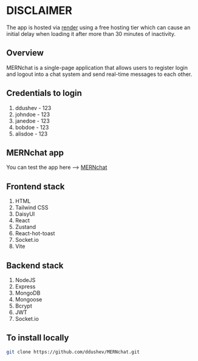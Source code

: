 # DISCLAIMER

The app is hosted via [render](https://render.com/) using a free hosting tier which can cause an initial delay when loading it after more than 30 minutes of inactivity.

## Overview

MERNchat is a single-page application that allows users to register login and logout into a chat system and send real-time messages to each other.

## Credentials to login

1. ddushev - 123
2. johndoe - 123
3. janedoe - 123
4. bobdoe - 123
5. alisdoe - 123

## MERNchat app

You can test the app here --> [MERNchat](https://mernchat-fza2.onrender.com/)

## Frontend stack

1. HTML
2. Tailwind CSS
3. DaisyUI
4. React
5. Zustand
6. React-hot-toast
7. Socket.io
8. Vite

## Backend stack

1. NodeJS
2. Express
3. MongoDB
4. Mongoose
5. Bcrypt
6. JWT
7. Socket.io

## To install locally

```bash
git clone https://github.com/ddushev/MERNchat.git
```

